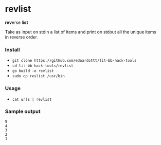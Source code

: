 # revlist

**rev**erse **list**

Take as input on stdin a list of items and print on stdout all the unique items in reverse order.

### Install

- `git clone https://github.com/edoardottt/lit-bb-hack-tools`
- `cd lit-bb-hack-tools/revlist`
- `go build -o revlist`
- `sudo cp revlist /usr/bin`

### Usage

- `cat urls | revlist`

### Sample output

```
5
4
3
2
1
```
